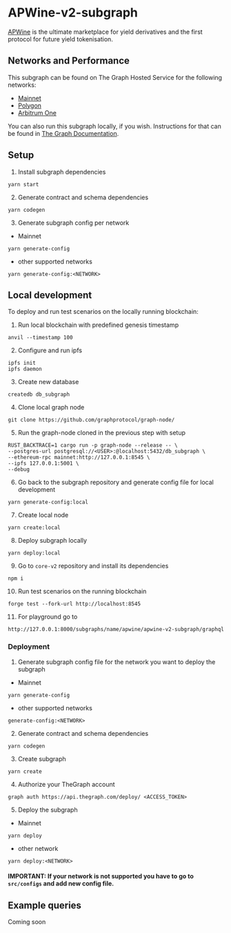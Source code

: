 # APWine-v2-subgraph

[APWine](https://www.apwine.fi/) is the ultimate marketplace for yield derivatives and the first protocol for future yield tokenisation.

## Networks and Performance

This subgraph can be found on The Graph Hosted Service for the following networks:

-   [Mainnet](https://thegraph.com/hosted-service/subgraph/apwine/apwine-v2-subgraph)
-   [Polygon](https://thegraph.com/hosted-service/subgraph/apwine/apwine-v2-subgraph-polygon)
-   [Arbitrum One](https://thegraph.com/hosted-service/subgraph/apwine/apwine-v2-subgraph-arbitrum)

You can also run this subgraph locally, if you wish. Instructions for that can be found in [The Graph Documentation](https://thegraph.com/docs/en/cookbook/quick-start/).

## Setup

1. Install subgraph dependencies

```properties
yarn start
```

2. Generate contract and schema dependencies

```properties
yarn codegen
```

3. Generate subgraph config per network

-   Mainnet

```properties
yarn generate-config
```

-   other supported networks

```properties
yarn generate-config:<NETWORK>
```

## Local development

To deploy and run test scenarios on the locally running blockchain:

1. Run local blockchain with predefined genesis timestamp

```properties
anvil --timestamp 100
```

2. Configure and run ipfs

```properties
ipfs init
ipfs daemon
```

3. Create new database

```properties
createdb db_subgraph
```

4. Clone local graph node

```properties
git clone https://github.com/graphprotocol/graph-node/
```

5. Run the graph-node cloned in the previous step with setup

```properties
RUST_BACKTRACE=1 cargo run -p graph-node --release -- \
--postgres-url postgresql://<USER>:@localhost:5432/db_subgraph \
--ethereum-rpc mainnet:http://127.0.0.1:8545 \
--ipfs 127.0.0.1:5001 \
--debug
```

6. Go back to the subgraph repository and generate config file for local development

```properties
yarn generate-config:local
```

7. Create local node

```properties
yarn create:local
```

8. Deploy subgraph locally

```properties
yarn deploy:local
```

9. Go to `core-v2` repository and install its dependencies

```properties
npm i
```

10. Run test scenarios on the running blockchain

```properties
forge test --fork-url http://localhost:8545
```

11. For playground go to

```properties
http://127.0.0.1:8000/subgraphs/name/apwine/apwine-v2-subgraph/graphql
```

### Deployment

1. Generate subgraph config file for the network you want to deploy the subgraph

-   Mainnet

```properties
yarn generate-config
```

-   other supported networks

```properties
generate-config:<NETWORK>
```

2. Generate contract and schema dependencies

```properties
yarn codegen
```

3. Create subgraph

```properties
yarn create
```

4. Authorize your TheGraph account

```properties
graph auth https://api.thegraph.com/deploy/ <ACCESS_TOKEN>
```

5. Deploy the subgraph

-   Mainnet

```properties
yarn deploy
```

-   other network

```properties
yarn deploy:<NETWORK>
```

#### IMPORTANT: If your network is not supported you have to go to `src/configs` and add new config file.

## Example queries

Coming soon

```

```
